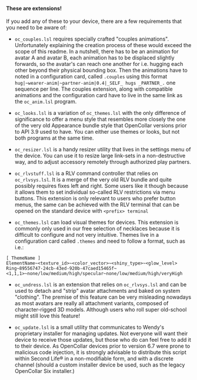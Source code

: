 #### These are extensions!

If you add any of these to your device, there are a few requirements that you need to be aware of:

* ``oc_couples.lsl`` requires specially crafted "couples animations". Unfortunately explaining the creation process of these would exceed the scope of this readme. In a nutshell, there has to be an animation for avatar A and avatar B, each animation has to be displaced slightly forwards, so the avatar's can reach one another for i.e. hugging each other beyond their physical bounding box. Then the animations have to noted in a configuration card, called ``.couples`` using this format ``
hug|~wearer-anim|~partner-anim|0.4|_SELF_ hugs _PARTNER_.`` one sequence per line. The couples extension, along with compatible animations and the configuration card have to live in the same link as the ``oc_anim.lsl`` program.

* ``oc_looks.lsl`` is a variation of ``oc_themes.lsl`` with the only difference of significance to offer a menu style that resembles more closely the one of the very old Appearance bundle style that OpenCollar versions prior to API 3.9 used to have. You can either use themes or looks, but not both programs at the same time.

* ``oc_resizer.lsl`` is a handy resizer utility that lives in the settings menu of the device. You can use it to resize large link-sets in a non-destructive way, and to adjust accessory remotely through authorized play partners.

* ``oc_rlvstuff.lsl`` is a RLV command controller that relies on ``oc_rlvsys.lsl``. It is a merge of the very old RLV bundle and quite possibly requires fixes left and right. Some users like it though because it allows them to set individual so-called RLV restrictions via menu buttons. This extension is only relevant to users who prefer button menus, the same can be achieved with the RLV terminal that can be opened on the standard device with ``<prefix> terminal``

* ``oc_themes.lsl`` can load visual themes for devices. This extension is commonly only used in our free selection of necklaces because it is difficult to configure and not very intuitive. Themes live in a configuration card called ``.themes`` and need to follow a format, such as i.e.:

```
[ ThemeName ]
ElementName~<texture_id>~<color_vector>~<shiny_type>~<glow_level>
Ring~89556747-24cb-43ed-920b-47caed15465f~<1,1,1>~none/low/medium/high/specular~none/low/medium/high/veryHigh
```

* ``oc_undress.lsl`` is an extension that relies on ``oc_rlvsys.lsl`` and can be used to detach and "strip" avatar attachments and baked on system "clothing". The premise of this feature can be very misleading nowadays as most avatars are really all attachment variants, composed of character-rigged 3D models. Although users who roll super old-school might still love this feature!

* ``oc_update.lsl`` is a small utility that communicates to Wendy's proprietary installer for managing updates. Not everyone will want their device to receive those updates, but those who do can feel free to add it to their device. As OpenCollar devices prior to version 6.7 were prone to malicious code injection, it is strongly advisable to distribute this script within Second Life® in a non-modifiable form, and with a discrete channel (should a custom installer device be used, such as the legacy OpenCollar Six installer.)
